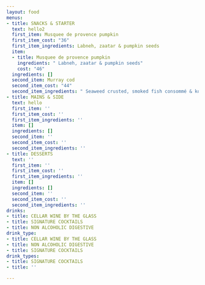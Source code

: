 ```yaml
---
layout: food
menus:
- title: SNACKS & STARTER
  text: hello2
  first_item: Musquee de provence pumpkin
  first_item_cost: "36"
  first_item_ingredients: Labneh, zaatar & pumpkin seeds
  item:
  - title: Musquee de provence pumpkin
    ingredients: " Labneh, zaatar & pumpkin seeds"
    cost: "46"
  ingredients: []
  second_item: Murray cod
  second_item_cost: "44"
  second_item_ingredients: " ‍Seaweed crusted, smoked fish consommé & kohlrabi"
- title: MAINS & SIDE
  text: hello
  first_item: ''
  first_item_cost: ''
  first_item_ingredients: ''
  item: []
  ingredients: []
  second_item: ''
  second_item_cost: ''
  second_item_ingredients: ''
- title: DESSERTS
  text: ''
  first_item: ''
  first_item_cost: ''
  first_item_ingredients: ''
  item: []
  ingredients: []
  second_item: ''
  second_item_cost: ''
  second_item_ingredients: ''
drinks:
- title: CELLAR WINE BY THE GLASS
- title: SIGNATURE COCKTAILS
- title: NON ALCOHOLIC DIGESTIVE
drink_type:
- title: CELLAR WINE BY THE GLASS
- title: NON ALCOHOLIC DIGESTIVE
- title: SIGNATURE COCKTAILS
drink_types:
- title: SIGNATURE COCKTAILS
- title: ''

---
```

